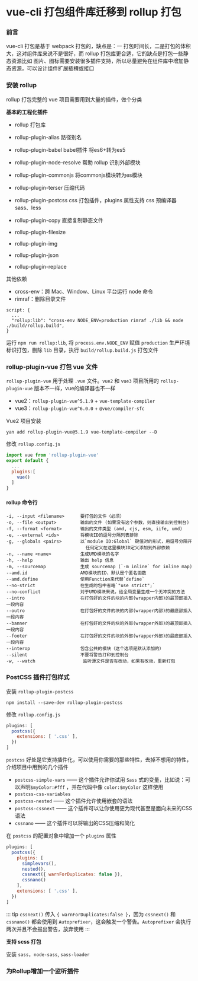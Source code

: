 # vue-cli 打包组件库迁移到 rollup 打包

### 前言

vue-cli 打包是基于 webpack 打包的，缺点是：一 打包时间长，二是打包的体积大，这对组件库来说不是很好，而 rollup 打包库更合适，它的缺点是打包一些静态资源比如 图片、图标需要安装很多插件支持，所以尽量避免在组件库中增加静态资源，可以设计组件扩展插槽或接口


### 安装 rollup

rollup 打包完整的 vue 项目需要用到大量的插件，做个分类

**基本的工程化插件**

- rollup 打包库
- rollup-plugin-alias 路径别名
- rollup-plugin-babel babel插件 将es6+转为es5
- rollup-plugin-node-resolve  帮助 rollup 识别外部模块
- rollup-plugin-commonjs 将commonjs模块转为es模块
- rollup-plugin-terser 压缩代码
- rollup-plugin-postcss css 打包插件，plugins 属性支持 css 预编译器 sass、less
- rollup-plugin-copy 直接复制静态文件


- rollup-plugin-filesize
- rollup-plugin-img
- rollup-plugin-json
- rollup-plugin-replace

其他依赖


- cross-env：跨 Mac、Window、Linux 平台运行 node 命令
- rimraf：删除目录文件

```shell
script: {
  ...
  "rollup:lib": "cross-env NODE_ENV=production rimraf ./lib && node ./build/rollup.build",
}
```

运行 `npm run rollup:lib`, 将 `process.env.NODE_ENV` 赋值 `production` 生产环境标识打包，删除 `lib` 目录，执行 `build/rollup.build.js` 打包文件

### rollup-plugin-vue 打包 vue 文件

`rollup-plugin-vue` 用于处理 `.vue` 文件。`vue2` 和 `vue3` 项目所用的 `rollup-plugin-vue` 版本不一样，vue的编译器也不一样

- vue2：`rollup-plugin-vue^5.1.9` + `vue-template-compiler`
- vue3：`rollup-plugin-vue^6.0.0` + `@vue/compiler-sfc`

Vue2 项目安装

```shell
yan add rollup-plugin-vue@5.1.9 vue-template-compiler --D
```

修改 `rollup.config.js` 

```js
import vue from 'rollup-plugin-vue'
export default {
  ...
  plugins:[
    vue()
  ]
}
```



#### rollup 命令行


```
-i, --input <filename>      要打包的文件（必须）
-o, --file <output>         输出的文件 (如果没有这个参数，则直接输出到控制台)
-f, --format <format>       输出的文件类型 (amd, cjs, esm, iife, umd)
-e, --external <ids>        将模块ID的逗号分隔列表排除
-g, --globals <pairs>       以`module ID:Global` 键值对的形式，用逗号分隔开
                              任何定义在这里模块ID定义添加到外部依赖
-n, --name <name>           生成UMD模块的名字
-h, --help                  输出 help 信息
-m, --sourcemap             生成 sourcemap (`-m inline` for inline map)
--amd.id                    AMD模块的ID，默认是个匿名函数
--amd.define                使用Function来代替`define`
--no-strict                 在生成的包中省略`"use strict";`
--no-conflict               对于UMD模块来说，给全局变量生成一个无冲突的方法
--intro                     在打包好的文件的块的内部(wrapper内部)的最顶部插入一段内容
--outro                     在打包好的文件的块的内部(wrapper内部)的最底部插入一段内容
--banner                    在打包好的文件的块的外部(wrapper外部)的最顶部插入一段内容
--footer                    在打包好的文件的块的外部(wrapper外部)的最底部插入一段内容
--interop                   包含公共的模块（这个选项是默认添加的）
--silent                    不要将警告打印到控制台
-w, --watch                  监听源文件是否有改动，如果有改动，重新打包
```

###  PostCSS 插件打包样式

安装 `rollup-plugin-postcss`

```shell
npm install --save-dev rollup-plugin-postcss
```

修改 `rollup.config.js`

```js
plugins: [
  postcss({
    extensions: [ '.css' ],
  })
]
```

`postcss` 好处是它支持插件化，可以使用你需要的那些特性，去掉不想用的特性，介绍项目中用到的几个插件

- `postcss-simple-vars` —— 这个插件允许你试用 `Sass` 式的变量，比如说：可以声明`$myColor:#fff` ，并在代码中像 `color:$myColor` 这样使用
- `postcss-css-variables`
- `postcss-nested` —— 这个插件允许使用嵌套的语法
- `postcss-cssnext` —— 这个插件可以让你使用更为现代甚至是面向未来的CSS语法
- `cssnano` —— 这个插件可以将输出的CSS压缩和简化

在 `postcss` 的配置对象中增加一个 `plugins` 属性

```js
plugins: [
  postcss({
    plugins: [
      simplevars(), 
      nested(), 
      cssnext({ warnForDuplicates: false }), 
      cssnano()
    ],
    extensions: [ '.css' ],
  })
]
```

::: tip
`cssnext()` 传入 `{ warnForDuplicates:false }`，因为 `cssnext()` 和 `cssnano()` 都会使用到 `Autoprefixer`，这会触发一个警告。`Autoprefixer` 会执行两次并且不会报出警告，放弃使用
:::

**支持 scss 打包**

安装 `sass`，`node-sass`, `sass-loader`



### 为Rollup增加一个监听插件

